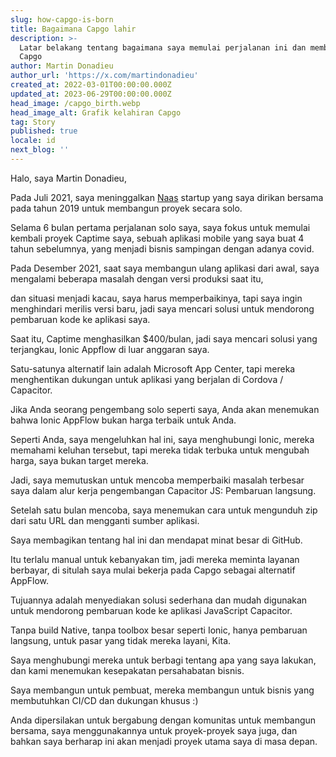 ```yaml
---
slug: how-capgo-is-born
title: Bagaimana Capgo lahir
description: >-
  Latar belakang tentang bagaimana saya memulai perjalanan ini dan membangun
  Capgo
author: Martin Donadieu
author_url: 'https://x.com/martindonadieu'
created_at: 2022-03-01T00:00:00.000Z
updated_at: 2023-06-29T00:00:00.000Z
head_image: /capgo_birth.webp
head_image_alt: Grafik kelahiran Capgo
tag: Story
published: true
locale: id
next_blog: ''
---
```


Halo, saya Martin Donadieu,

Pada Juli 2021, saya meninggalkan [Naas](https://naasai/) startup yang saya dirikan bersama pada tahun 2019 untuk membangun proyek secara solo.

Selama 6 bulan pertama perjalanan solo saya, saya fokus untuk memulai kembali proyek Captime saya, sebuah aplikasi mobile yang saya buat 4 tahun sebelumnya, yang menjadi bisnis sampingan dengan adanya covid.

Pada Desember 2021, saat saya membangun ulang aplikasi dari awal, saya mengalami beberapa masalah dengan versi produksi saat itu,

dan situasi menjadi kacau, saya harus memperbaikinya, tapi saya ingin menghindari merilis versi baru, jadi saya mencari solusi untuk mendorong pembaruan kode ke aplikasi saya.

Saat itu, Captime menghasilkan $400/bulan, jadi saya mencari solusi yang terjangkau, Ionic Appflow di luar anggaran saya.

Satu-satunya alternatif lain adalah Microsoft App Center, tapi mereka menghentikan dukungan untuk aplikasi yang berjalan di Cordova / Capacitor.

Jika Anda seorang pengembang solo seperti saya, Anda akan menemukan bahwa Ionic AppFlow bukan harga terbaik untuk Anda.

Seperti Anda, saya mengeluhkan hal ini, saya menghubungi Ionic, mereka memahami keluhan tersebut, tapi mereka tidak terbuka untuk mengubah harga, saya bukan target mereka.

Jadi, saya memutuskan untuk mencoba memperbaiki masalah terbesar saya dalam alur kerja pengembangan Capacitor JS: Pembaruan langsung.

Setelah satu bulan mencoba, saya menemukan cara untuk mengunduh zip dari satu URL dan mengganti sumber aplikasi.

Saya membagikan tentang hal ini dan mendapat minat besar di GitHub.

Itu terlalu manual untuk kebanyakan tim, jadi mereka meminta layanan berbayar, di situlah saya mulai bekerja pada Capgo sebagai alternatif AppFlow.

Tujuannya adalah menyediakan solusi sederhana dan mudah digunakan untuk mendorong pembaruan kode ke aplikasi JavaScript Capacitor.

Tanpa build Native, tanpa toolbox besar seperti Ionic, hanya pembaruan langsung, untuk pasar yang tidak mereka layani, Kita.

Saya menghubungi mereka untuk berbagi tentang apa yang saya lakukan, dan kami menemukan kesepakatan persahabatan bisnis.

Saya membangun untuk pembuat, mereka membangun untuk bisnis yang membutuhkan CI/CD dan dukungan khusus :)

Anda dipersilakan untuk bergabung dengan komunitas untuk membangun bersama, saya menggunakannya untuk proyek-proyek saya juga, dan bahkan saya berharap ini akan menjadi proyek utama saya di masa depan.